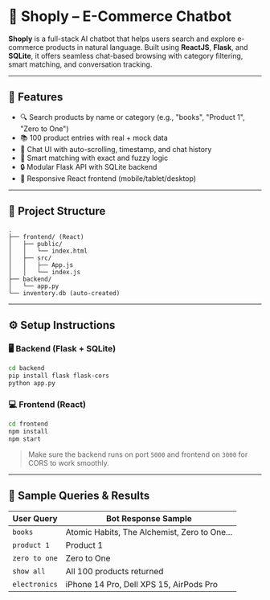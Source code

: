 # 🛒 Shoply –  E-Commerce Chatbot

**Shoply** is a full-stack AI chatbot that helps users search and explore e-commerce products in natural language. Built using **ReactJS**, **Flask**, and **SQLite**, it offers seamless chat-based browsing with category filtering, smart matching, and conversation tracking.

---

## 🚀 Features

- 🔍 Search products by name or category (e.g., "books", "Product 1", "Zero to One")
- 📚 100 product entries with real + mock data
- 💬 Chat UI with auto-scrolling, timestamp, and chat history
- 🧠 Smart matching with exact and fuzzy logic
- 🔒 Modular Flask API with SQLite backend
- 📱 Responsive React frontend (mobile/tablet/desktop)

---

## 📁 Project Structure

```
.
├── frontend/ (React)
│   ├── public/
│   │   └── index.html
│   ├── src/
│   │   ├── App.js
│   │   └── index.js
├── backend/
│   └── app.py
└── inventory.db (auto-created)
```

---

## ⚙️ Setup Instructions

### 🖥 Backend (Flask + SQLite)

```bash
cd backend
pip install flask flask-cors
python app.py
```

### 💻 Frontend (React)

```bash
cd frontend
npm install
npm start
```

> Make sure the backend runs on port `5000` and frontend on `3000` for CORS to work smoothly.

---

## 🧪 Sample Queries & Results

| User Query         | Bot Response Sample                          |
|--------------------|----------------------------------------------|
| `books`            | Atomic Habits, The Alchemist, Zero to One... |
| `product 1`        | Product 1                                     |
| `zero to one`      | Zero to One                                   |
| `show all`         | All 100 products returned                    |
| `electronics`      | iPhone 14 Pro, Dell XPS 15, AirPods Pro       |
